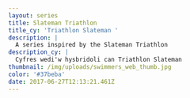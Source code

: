 ```yaml
---
layout: series
title: Slateman Triathlon
title_cy: 'Triathlon Slateman '
description: |
  A series inspired by the Slateman Triathlon
description_cy: |
  Cyfres wedi'w hysbridoli can Triathlon Slateman
thumbnail: /img/uploads/swimmers_web_thumb.jpg
color: '#37beba'
date: 2017-06-27T12:13:21.461Z
---
```


